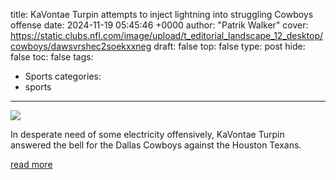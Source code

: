 title: KaVontae Turpin attempts to inject lightning into struggling Cowboys offense
date: 2024-11-19 05:45:46 +0000
author: "Patrik Walker"
cover: https://static.clubs.nfl.com/image/upload/t_editorial_landscape_12_desktop/cowboys/dawsvrshec2soekxxneg
draft: false
top: false
type: post
hide: false
toc: false
tags:
  - Sports
categories:
  - sports
---

![](https://static.clubs.nfl.com/image/upload/t_editorial_landscape_12_desktop/cowboys/dawsvrshec2soekxxneg)

In desperate need of some electricity offensively, KaVontae Turpin answered the bell for the Dallas Cowboys against the Houston Texans.

[read more](https://www.dallascowboys.com/news/kavontae-turpin-attempts-to-inject-lightning-into-struggling-cowboys-offense)
